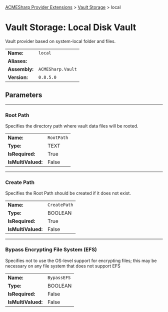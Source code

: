 ﻿[ACMESharp Provider Extensions](../) > [Vault Storage](./) > local

# Vault Storage: Local Disk Vault

Vault provider based on system-local folder and files.

| | |
|-|-|
| **Name:** | `local`
| **Aliases:** | 
| **Assembly:** | `ACMESharp.Vault`
| **Version:** | `0.8.5.0`

## Parameters
---
### Root Path

Specifies the directory path where vault data files will be rooted.

| | |
|-|-|
| **Name:**          | `RootPath`
| **Type:**          | TEXT
| **IsRequired:**    | True
| **IsMultiValued:** | False

---
### Create Path

Specifies the Root Path should be created if it does not exist.

| | |
|-|-|
| **Name:**          | `CreatePath`
| **Type:**          | BOOLEAN
| **IsRequired:**    | True
| **IsMultiValued:** | False

---
### Bypass Encrypting File System (EFS)

Specifies not to use the OS-level support for encrypting files; this may be necessary on any file system that does not support EFS

| | |
|-|-|
| **Name:**          | `BypassEFS`
| **Type:**          | BOOLEAN
| **IsRequired:**    | False
| **IsMultiValued:** | False

